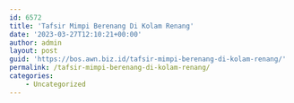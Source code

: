 ```yaml
---
id: 6572
title: 'Tafsir Mimpi Berenang Di Kolam Renang'
date: '2023-03-27T12:10:21+00:00'
author: admin
layout: post
guid: 'https://bos.awn.biz.id/tafsir-mimpi-berenang-di-kolam-renang/'
permalink: /tafsir-mimpi-berenang-di-kolam-renang/
categories:
    - Uncategorized
---
```


